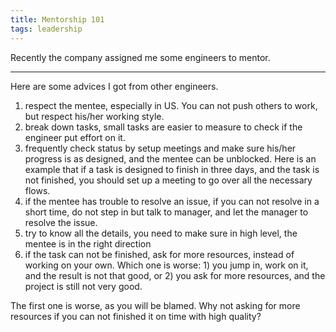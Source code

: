 ```yaml
---
title: Mentorship 101
tags: leadership
---
```


Recently the company assigned me some engineers to mentor. 

<!--more-->

---

Here are some advices I got from other engineers.

1. respect the mentee, especially in US. You can not push others to work, but respect his/her working style. 
2. break down tasks, small tasks are easier to measure to check if the engineer put effort on it. 
3. frequently check status by setup meetings and make sure his/her progress is as designed, and the mentee can be unblocked. 
Here is an example that if a task is designed to finish in three days, and the task is not finished, you should set up a meeting to go over all the necessary flows. 
4. if the mentee has trouble to resolve an issue, if you can not resolve in a short time, do not step in but talk to manager, and let the manager to resolve the issue.
5. try to know all the details, you need to make sure in high level, the mentee is in the right direction
6. if the task can not be finished, ask for more resources, instead of working on your own. 
Which one is worse: 1) you jump in, work on it, and the result is not that good, or 2) you ask for more resources, and the project is still not very good. 

The first one is worse, as you will be blamed. Why not asking for more resources if you can not finished it on time with high quality?
